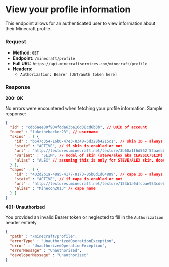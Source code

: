 # View your profile information
This endpoint allows for an authenticated user to view information about their Minecraft profile.

### Request
- **Method:** `GET`
- **Endpoint:** `/minecraft/profile`
- **Full URL:** `https://api.minecraftservices.com/minecraft/profile`
- **Headers:**
    - `Authorization: Bearer [JWT/auth token here]`

### Response
**200: OK**

No errors were encountered when fetching your profile information. Sample response:

```json
{
  "id" : "cdb5aee80f904fdda63ba16d38cd6b3b", // UUID of account
  "name" : "lukethehacker23", // username
  "skins" : [ {
    "id" : "b647c354-16b0-47e3-8340-5d328b4215c1", // skin ID - always will be the same for this skin
    "state" : "ACTIVE", // if skin is enabled or not
    "url" : "http://textures.minecraft.net/texture/3b60a1f6d562f52aaebbf1434f1de147933a3affe0e764fa49ea057536623cd3", // skin texture URL
    "variant" : "SLIM", // model of skin (steve/alex aka CLASSIC/SLIM)
    "alias" : "ALEX" // assuming this is only for STEVE/ALEX skin. doesn't show up for some reason for some accounts.
  } ],
  "capes" : [ {
    "id" : "402d2b1a-48a5-4177-8173-85b0d1d04889", // cape ID - always will be the same for this cape
    "state" : "ACTIVE", // if cape is enabled or not
    "url" : "http://textures.minecraft.net/texture/153b1a0dfcbae953cdeb6f2c2bf6bf79943239b1372780da44bcbb29273131da", // cape texture URL
    "alias" : "Minecon2013" // cape name
  } ]
}
```

**401: Unauthorized**

You provided an invalid Bearer token or neglected to fill in the `Authorization` header entirely.

```json
{
  "path" : "/minecraft/profile",
  "errorType" : "UnauthorizedOperationException",
  "error" : "UnauthorizedOperationException",
  "errorMessage" : "Unauthorized",
  "developerMessage" : "Unauthorized"
}
```
